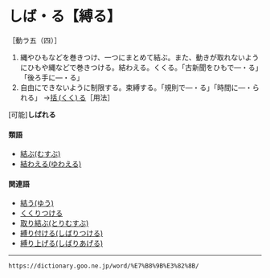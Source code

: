 # しば・る【縛る】

［動ラ五（四）］

1. 縄やひもなどを巻きつけ、一つにまとめて結ぶ。また、動きが取れないようにひもや縄などで巻きつける。結わえる。くくる。「古新聞をひもで―・る」「後ろ手に―・る」
2. 自由にできないように制限する。束縛する。「規則で―・る」「時間に―・られる」
    →[括 (くく) る](https://dictionary.goo.ne.jp/word/%E6%8B%AC%E3%82%8B_%28%E3%81%8F%E3%81%8F%E3%82%8B%29/#jn-60887)［用法］
        

\[可能\]**しばれる**

#### 類語

-   [結ぶ(むすぶ)](むすぶ（結ぶ）)
-   [結わえる(ゆわえる)](https://dictionary.goo.ne.jp/word/%E7%B5%90%E3%82%8F%E3%81%88%E3%82%8B_%28%E3%82%86%E3%82%8F%E3%81%88%E3%82%8B%29/#jn-225938)

#### 関連語

-   [結う(ゆう)](https://dictionary.goo.ne.jp/word/%E7%B5%90%E3%81%86/#jn-223674)
-   [くくりつける](https://dictionary.goo.ne.jp/word/%E6%8B%AC%E3%82%8A%E4%BB%98%E3%81%91%E3%82%8B/#jn-60878)
-   [取り結ぶ(とりむすぶ)](https://dictionary.goo.ne.jp/word/%E5%8F%96%E7%B5%90%E3%81%B6/#jn-161416)
-   [縛り付ける(しばりつける)](https://dictionary.goo.ne.jp/word/%E7%B8%9B%E3%82%8A%E4%BB%98%E3%81%91%E3%82%8B/#jn-99986)
-   [縛り上げる(しばりあげる)](https://dictionary.goo.ne.jp/word/%E7%B8%9B%E3%82%8A%E4%B8%8A%E3%81%92%E3%82%8B/#jn-99982)

---
`https://dictionary.goo.ne.jp/word/%E7%B8%9B%E3%82%8B/`